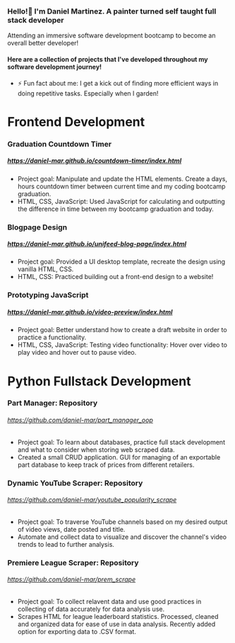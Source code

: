 ### Hello!👋 I'm Daniel Martinez. A painter turned self taught full stack developer
Attending an immersive software development bootcamp to become an overall better developer!

#### Here are a collection of projects that I've developed throughout my software development journey!

- ⚡ Fun fact about me: I get a kick out of finding more efficient ways in doing repetitive tasks. Especially when I garden!

# Frontend Development

### Graduation Countdown Timer
##### https://daniel-mar.github.io/countdown-timer/index.html
- Project goal: Manipulate and update the HTML elements. Create a days, hours countdown timer between current time and my coding bootcamp graduation.
- HTML, CSS, JavaScript: Used JavaScript for calculating and outputting the difference in time between my bootcamp graduation and today.

### Blogpage Design
##### https://daniel-mar.github.io/unifeed-blog-page/index.html
- Project goal: Provided a UI desktop template, recreate the design using vanilla HTML, CSS.
- HTML, CSS: Practiced building out a front-end design to a website! 

### Prototyping JavaScript
##### https://daniel-mar.github.io/video-preview/index.html
- Project goal: Better understand how to create a draft website in order to practice a functionality.
- HTML, CSS, JavaScript: Testing video functionality: Hover over video to play video and hover out to pause video.

# Python Fullstack Development

### Part Manager: Repository
###### https://github.com/daniel-mar/part_manager_oop
- Project goal: To learn about databases, practice full stack development and what to consider when storing web scraped data.
- Created a small CRUD application. GUI for managing of an exportable part database to keep track of prices from different retailers. 

### Dynamic YouTube Scraper: Repository
###### https://github.com/daniel-mar/youtube_popularity_scrape
- Project goal: To traverse YouTube channels based on my desired output of video views, date posted and title.
- Automate and collect data to visualize and discover the channel's video trends to lead to further analysis.

### Premiere League Scraper: Repository
###### https://github.com/daniel-mar/prem_scrape
- Project goal: To collect relavent data and use good practices in collecting of data accurately for data analysis use. 
- Scrapes HTML for league leaderboard statistics. Processed, cleaned and organized data for ease of use in data analysis. Recently added option for exporting data to .CSV format.

<!--
**daniel-mar/daniel-mar** is a ✨ _special_ ✨ repository because its `README.md` (this file) appears on your GitHub profile.

Here are some ideas to get you started:

- 🔭 I’m currently working on ...
- 🌱 I’m currently learning ...
- 👯 I’m looking to collaborate on ...
- 🤔 I’m looking for help with ...
- 💬 Ask me about ...
- 📫 How to reach me: ...
- 😄 Pronouns: ...
-->
